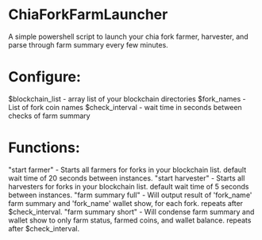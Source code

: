# ChiaForkFarmLauncher

A simple powershell script to launch your chia fork farmer, harvester, and parse through farm summary every few minutes. 

# Configure:
$blockchain_list - array list of your blockchain directories
$fork_names - List of fork coin names
$check_interval - wait time in seconds between checks of farm summary

# Functions:
"start farmer" - Starts all farmers for forks in your blockchain list. default wait time of 20 seconds between instances.
"start harvester" - Starts all harvesters for forks in your blockchain list. default wait time of 5 seconds between instances.
"farm summary full" - Will output result of 'fork_name' farm summary and 'fork_name' wallet show, for each fork. repeats after $check_interval. 
"farm summary short" - Will condense farm summary and wallet show to only farm status, farmed coins, and wallet balance. repeats after $check_interval. 
